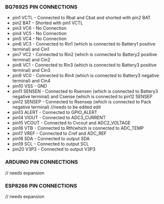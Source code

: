 ### BQ76925 PIN CONNECTIONS
- pin1 VCTL    -    Connected to Rbat and Cbat and shorted with pin2 BAT
- pin2 BAT     -    Shorted with pin1 VCTL
- pin3 VC6     -    No Connection
- pin4 VC5     -    No Connection
- pin5 VC4     -    No Connection
- pin6 VC3     -    Connected to Rin1 (which is connected to Battery1 positive terminal) and Cin1
- pin7 VC2     -    Connected to Rin2 (which is connected to Battery2 positive terminal) and Cin2
- pin8 VC1     -    Connected to Rin3 (which is connected to Battery3 positive terminal) and Cin3
- pin9 VC0     -    Connected to Rin4 (which is connected to Battery3 negative terminal) and Cin4
- pin10 VSS    -    GND 
- pin11 SENSEN -    Connected to Rsensen (which is connected to Battery3 negative terminal) and Csense (which is connected to pin12 SENSEP
- pin12 SENSEP -    Connected to Rsensep (which is connected to Pack negative terminal) //needs to be edited edit
- pin13 ALERT  -    Connected to GPIO_ALERT 
- pin14 VIOUT  -    Connected to ADC3_CURRENT 
- pin15 VCOUT  -    Connected to Cvcout and ADC2_VOLTAGE
- pin16 VTB    -    Connected to Rth(which is connected to ADC_TEMP
- pin17 VREF   -    Connected to Cref and ADC_REF
- pin18 SDA    -    Connected to output SDA
- pin19 SCL    -    Connected to output SCL 
- pin20 V3P3   -    Connected to output V3P3

### ARDUINO PIN CONNECTIONS
// needs expansion

### ESP8266 PIN CONNECTIONS
// needs expansion
